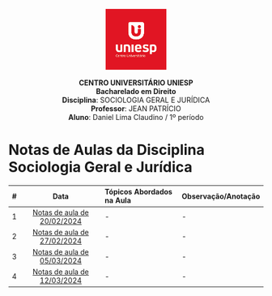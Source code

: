 <div align="center">

<p align="center"><img height="120" src="../../../figuras/LOGO_UNIESP.png"> </p>

<p align="center"><b>CENTRO UNIVERSITÁRIO UNIESP</b><br>
<b>Bacharelado em Direito</b><br>
<b>Disciplina</b>: SOCIOLOGIA GERAL E JURÍDICA<br>
<b>Professor</b>: JEAN PATRÍCIO<br>
<b>Aluno</b>: Daniel Lima Claudino / 1º período<br>
 </p>
</div>

# Notas de Aulas da Disciplina Sociologia Geral e Jurídica

|#|Data|Tópicos Abordados na Aula|Observação/Anotação|
|:---:|:---:|:---|:---|
|1|[Notas de aula de 20/02/2024](./notas-de-aula-2024-02-20.md)|-|-|
|2|[Notas de aula de 27/02/2024](./notas-de-aula-2024-02-27.md)|-|-|
|3|[Notas de aula de 05/03/2024](./notas-de-aula-2024-03-05.md)|-|-|
|4|[Notas de aula de 12/03/2024](./notas-de-aula-2024-03-12.md)|-|-|

